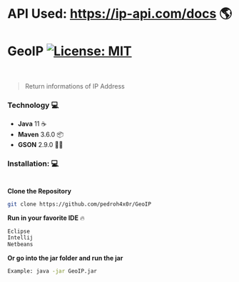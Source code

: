 # API Used: https://ip-api.com/docs 🌎

# GeoIP [![License: MIT](https://img.shields.io/badge/License-MIT-yellow.svg)](https://opensource.org/licenses/MIT)<br/><br/>

> Return informations of IP Address

### Technology 💻 <br/>
* **Java** 11 ☕ 
* **Maven** 3.6.0 📦 
* **GSON** 2.9.0 👨‍💻 

### Installation: :computer:<br/><br/>
**Clone the Repository**
```bash
git clone https://github.com/pedroh4x0r/GeoIP
```

**Run in your favorite IDE** :fire:
```bash
Eclipse
Intellij
Netbeans
```

**Or go into the jar folder and run the jar**
```bash
Example: java -jar GeoIP.jar
```
